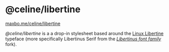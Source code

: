 # @celine/libertine

[maxbo.me/celine/libertine](https://maxbo.me/celine/libertine)

_@celine/libertine_ is a a drop-in stylesheet based around the <a href="https://en.wikipedia.org/wiki/Linux_Libertine">Linux Libertine</a> typeface (more specifically Libertinus Serif from the <a href="https://github.com/alerque/libertinus"><cite>Libertinus font family</cite></a> fork).</p>


